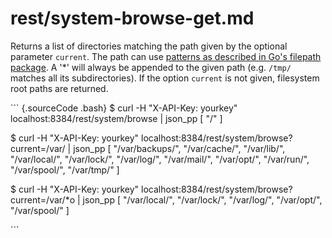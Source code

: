 # rest/system-browse-get.md

Returns a list of directories matching the path given by the optional parameter `current`. The path can use [patterns as described in Go\'s filepath package](https://golang.org/pkg/path/filepath/#Match). A \'\*\' will always be appended to the given path \(e.g. `/tmp/` matches all its subdirectories\). If the option `current` is not given, filesystem root paths are returned.

\`\`\` {.sourceCode .bash} $ curl -H "X-API-Key: yourkey" localhost:8384/rest/system/browse \| json\_pp \[ "/" \]

$ curl -H "X-API-Key: yourkey" localhost:8384/rest/system/browse?current=/var/ \| json\_pp \[ "/var/backups/", "/var/cache/", "/var/lib/", "/var/local/", "/var/lock/", "/var/log/", "/var/mail/", "/var/opt/", "/var/run/", "/var/spool/", "/var/tmp/" \]

$ curl -H "X-API-Key: yourkey" localhost:8384/rest/system/browse?current=/var/\*o \| json\_pp \[ "/var/local/", "/var/lock/", "/var/log/", "/var/opt/", "/var/spool/" \]

\`\`\`

